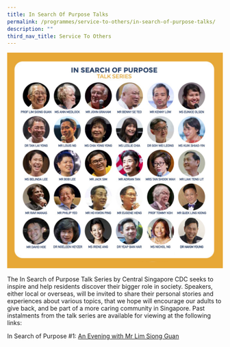 ```yaml
---
title: In Search Of Purpose Talks
permalink: /programmes/service-to-others/in-search-of-purpose-talks/
description: ""
third_nav_title: Service To Others
---
```

![In Search of Purpose Talks](/images/Programmes/isop-speakers-edit.png)

The In Search of Purpose Talk Series by Central Singapore CDC seeks to inspire and help residents discover their bigger role in society. Speakers, either local or overseas, will be invited to share their personal stories and experiences about various topics, that we hope will encourage our adults to give back, and be part of a more caring community in Singapore. Past instalments from the talk series are available for viewing at the following links:

In Search of Purpose #1: [An Evening with Mr Lim Siong Guan](https://www.youtube.com/watch?v=uen7Of_P3a8)